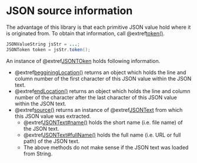 # JSON source information

The advantage of this library is that each primitive JSON value hold where it is
originated from. To obtain that information, call 
@extref[token()](javadoc:value/JSONValuePrimitive.html#token()).

```java
JSONValueString jsStr = ...;
JSONToken token = jsStr.token();
```

An instance of @extref[JSONTOken](javadoc:value/JSONToken.html) holds following
information. 

* @extref[begginingLocation()](javadoc:token/JSONToken.html#beginningLocation())
  returns an object which holds the line and column number of the first character
  of this JSON value within the JSON text.
* @extref[endLocation()](javadoc:token/JSONToken.html#endLocation())
  returns an object which holds the line and column number of the character
  after the last character of this JSON value within the JSON text.
* @extref[source()](javadoc:token/JSONToken.html#source()) returns an instance of
  @extref[JSONText](javadoc:JSONText.html) from which this JSON value was extracted.
   * @extref[JSONText#name()](javadoc:JSONText.html#name()) holds the short name
     (i.e. file name) of the JSON text.
   * @extref[JSONText#fullName()](javadoc:JSONText.html#fullName()) holds the full
     name (i.e. URL or full path) of the JSON text.
   * The above methods do not make sense if the JSON text was loaded from String.



